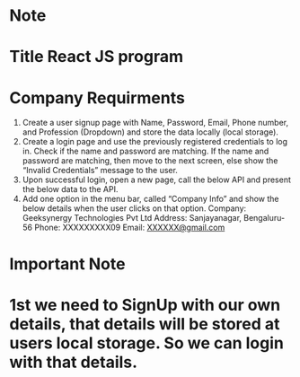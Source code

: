 # Note
# Title React JS program
# Company Requirments

1. Create a user signup page with Name, Password, Email, Phone number, and
   Profession (Dropdown) and store the data locally (local storage).
2. Create a login page and use the previously registered credentials to log in.
   Check if the name and password are matching. If the name and password are
   matching, then move to the next screen, else show the “Invalid Credentials”
   message to the user.
3. Upon successful login, open a new page, call the below API and present the
   below data to the API.
4. Add one option in the menu bar, called “Company Info” and show the below
   details when the user clicks on that option.
   Company: Geeksynergy Technologies Pvt Ltd
   Address: Sanjayanagar, Bengaluru-56
   Phone: XXXXXXXXX09
   Email: XXXXXX@gmail.com

# Important Note
# 1st we need to SignUp with our own details, that details will be stored at users local storage. So we can login with that details.
